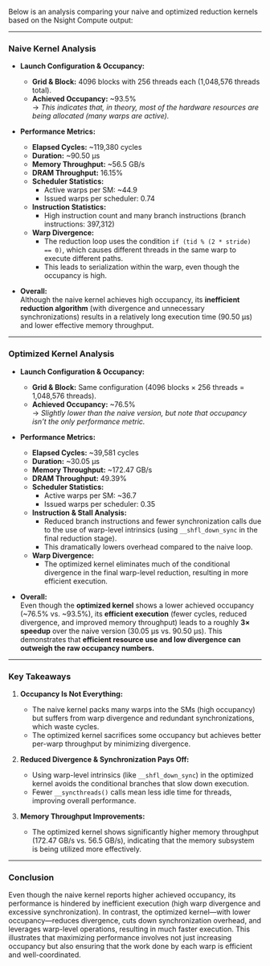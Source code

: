 Below is an analysis comparing your naive and optimized reduction kernels based on the Nsight Compute output:

---

### **Naive Kernel Analysis**

- **Launch Configuration & Occupancy:**
  - **Grid & Block:** 4096 blocks with 256 threads each (1,048,576 threads total).
  - **Achieved Occupancy:** ~93.5%  
    → *This indicates that, in theory, most of the hardware resources are being allocated (many warps are active).*

- **Performance Metrics:**
  - **Elapsed Cycles:** ~119,380 cycles  
  - **Duration:** ~90.50 µs  
  - **Memory Throughput:** ~56.5 GB/s  
  - **DRAM Throughput:** 16.15%  
  - **Scheduler Statistics:**  
    - Active warps per SM: ~44.9  
    - Issued warps per scheduler: 0.74  
  - **Instruction Statistics:**  
    - High instruction count and many branch instructions (branch instructions: 397,312)  
  - **Warp Divergence:**  
    - The reduction loop uses the condition `if (tid % (2 * stride) == 0)`, which causes different threads in the same warp to execute different paths.  
    - This leads to serialization within the warp, even though the occupancy is high.

- **Overall:**  
  Although the naive kernel achieves high occupancy, its **inefficient reduction algorithm** (with divergence and unnecessary synchronizations) results in a relatively long execution time (90.50 µs) and lower effective memory throughput.

---

### **Optimized Kernel Analysis**

- **Launch Configuration & Occupancy:**
  - **Grid & Block:** Same configuration (4096 blocks × 256 threads = 1,048,576 threads).
  - **Achieved Occupancy:** ~76.5%  
    → *Slightly lower than the naive version, but note that occupancy isn’t the only performance metric.*

- **Performance Metrics:**
  - **Elapsed Cycles:** ~39,581 cycles  
  - **Duration:** ~30.05 µs  
  - **Memory Throughput:** ~172.47 GB/s  
  - **DRAM Throughput:** 49.39%  
  - **Scheduler Statistics:**  
    - Active warps per SM: ~36.7  
    - Issued warps per scheduler: 0.35  
  - **Instruction & Stall Analysis:**  
    - Reduced branch instructions and fewer synchronization calls due to the use of warp-level intrinsics (using `__shfl_down_sync` in the final reduction stage).  
    - This dramatically lowers overhead compared to the naive loop.
  - **Warp Divergence:**  
    - The optimized kernel eliminates much of the conditional divergence in the final warp-level reduction, resulting in more efficient execution.

- **Overall:**  
  Even though the **optimized kernel** shows a lower achieved occupancy (~76.5% vs. ~93.5%), its **efficient execution** (fewer cycles, reduced divergence, and improved memory throughput) leads to a roughly **3× speedup** over the naive version (30.05 µs vs. 90.50 µs). This demonstrates that **efficient resource use and low divergence can outweigh the raw occupancy numbers.**

---

### **Key Takeaways**

1. **Occupancy Is Not Everything:**  
   - The naive kernel packs many warps into the SMs (high occupancy) but suffers from warp divergence and redundant synchronizations, which waste cycles.
   - The optimized kernel sacrifices some occupancy but achieves better per-warp throughput by minimizing divergence.

2. **Reduced Divergence & Synchronization Pays Off:**  
   - Using warp-level intrinsics (like `__shfl_down_sync`) in the optimized kernel avoids the conditional branches that slow down execution.
   - Fewer `__syncthreads()` calls mean less idle time for threads, improving overall performance.

3. **Memory Throughput Improvements:**  
   - The optimized kernel shows significantly higher memory throughput (172.47 GB/s vs. 56.5 GB/s), indicating that the memory subsystem is being utilized more effectively.

---

### **Conclusion**

Even though the naive kernel reports higher achieved occupancy, its performance is hindered by inefficient execution (high warp divergence and excessive synchronization). In contrast, the optimized kernel—with lower occupancy—reduces divergence, cuts down synchronization overhead, and leverages warp-level operations, resulting in much faster execution. This illustrates that maximizing performance involves not just increasing occupancy but also ensuring that the work done by each warp is efficient and well-coordinated.